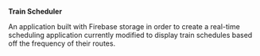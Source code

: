 **Train Scheduler**

An application built with Firebase storage in order to create a real-time scheduling application currently modified to display train schedules based off the frequency of their routes. 